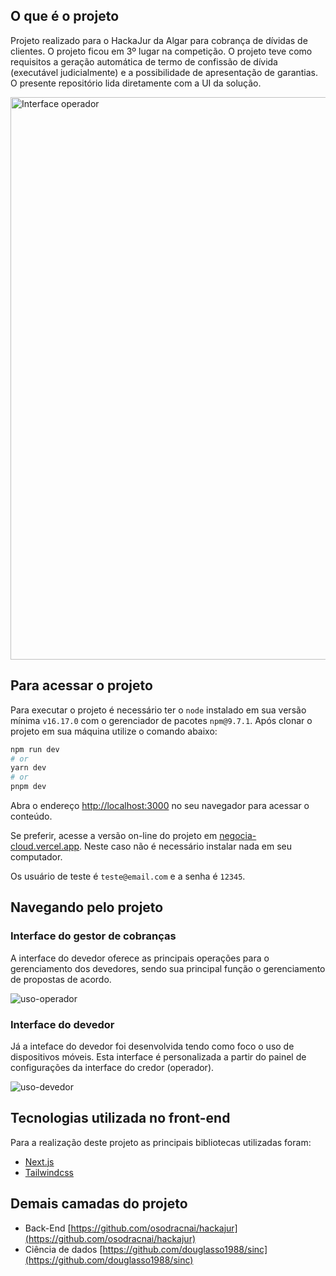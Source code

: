 ## O que é o projeto

Projeto realizado para o HackaJur da Algar para cobrança de dívidas de clientes.
O projeto ficou em 3º lugar na competição.
O projeto teve como requisitos a geração automática de termo de confissão de dívida (executável judicialmente) e a possibilidade de apresentação de garantias. O presente repositório lida diretamente com a UI da solução.

<img width="900" alt="Interface operador" src="https://github.com/thiagoaramizo/negocia-cloud/assets/48260314/d571d7e8-8cd9-4e50-ae90-33b462f79c20">


## Para acessar o projeto

Para executar o projeto é necessário ter o `node` instalado em sua versão mínima `v16.17.0` com o gerenciador de pacotes `npm@9.7.1`.
Após clonar o projeto em sua máquina utilize o comando abaixo:

```bash
npm run dev
# or
yarn dev
# or
pnpm dev
```

Abra o endereço [http://localhost:3000](http://localhost:3000) no seu navegador para acessar o conteúdo.

Se preferir, acesse a versão on-line do projeto em [negocia-cloud.vercel.app](negocia-cloud.vercel.app). Neste caso não é necessário instalar nada em seu computador.

Os usuário de teste é `teste@email.com` e a senha é `12345`.

## Navegando pelo projeto

### Interface do gestor de cobranças

A interface do devedor oferece as principais operações para o gerenciamento dos devedores, sendo sua principal função o gerenciamento de propostas de acordo.

![uso-operador](https://github.com/thiagoaramizo/negocia-cloud/assets/48260314/9cca50a4-bdc2-44a3-a275-baa80dab1c1c)


### Interface do devedor

Já a inteface do devedor foi desenvolvida tendo como foco o uso de dispositivos móveis. Esta interface é personalizada a partir do painel de configurações da interface do credor (operador).

![uso-devedor](https://github.com/thiagoaramizo/negocia-cloud/assets/48260314/65608954-ba90-4ccf-b1a0-424d9338a41e)



## Tecnologias utilizada no front-end

Para a realização deste projeto as principais bibliotecas utilizadas foram:
- [Next.js](https://nextjs.org)
- [Tailwindcss](https://tailwindcss.com)

## Demais camadas do projeto

- Back-End [https://github.com/osodracnai/hackajur](https://github.com/osodracnai/hackajur)
- Ciência de dados [https://github.com/douglasso1988/sinc](https://github.com/douglasso1988/sinc)
